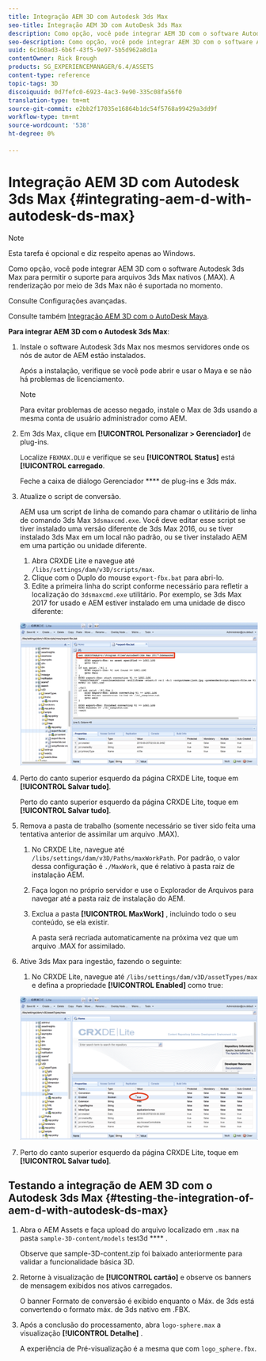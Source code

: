```yaml
---
title: Integração AEM 3D com Autodesk 3ds Max
seo-title: Integração AEM 3D com AutoDesk 3ds Max
description: Como opção, você pode integrar AEM 3D com o software Autodesk 3ds Max para permitir o suporte para arquivos 3ds Max nativos (.MAX). A renderização por meio de 3ds Max não é suportada no momento.
seo-description: Como opção, você pode integrar AEM 3D com o software Autodesk 3ds Max para permitir o suporte para arquivos 3ds Max nativos (.MAX). A renderização por meio de 3ds Max não é suportada no momento.
uuid: 6c160ad3-6b6f-43f5-9e97-5b5d962a8d1a
contentOwner: Rick Brough
products: SG_EXPERIENCEMANAGER/6.4/ASSETS
content-type: reference
topic-tags: 3D
discoiquuid: 0d7fefc0-6923-4ac3-9e90-335c08fa56f0
translation-type: tm+mt
source-git-commit: e2bb2f17035e16864b1dc54f5768a99429a3dd9f
workflow-type: tm+mt
source-wordcount: '538'
ht-degree: 0%

---
```



# Integração AEM 3D com Autodesk 3ds Max {#integrating-aem-d-with-autodesk-ds-max}

>[!NOTE]
>
>Esta tarefa é opcional e diz respeito apenas ao Windows.

Como opção, você pode integrar AEM 3D com o software Autodesk 3ds Max para permitir o suporte para arquivos 3ds Max nativos (.MAX). A renderização por meio de 3ds Max não é suportada no momento.

Consulte Configurações [](advanced-config-3d.md)avançadas.

Consulte também [Integração AEM 3D com o AutoDesk Maya](integrate-maya-with-3d.md).

**Para integrar AEM 3D com o Autodesk 3ds Max**:

1. Instale o software Autodesk 3ds Max nos mesmos servidores onde os nós de autor de AEM estão instalados.

   Após a instalação, verifique se você pode abrir e usar o Maya e se não há problemas de licenciamento.

   >[!NOTE]
   >
   >Para evitar problemas de acesso negado, instale o Max de 3ds usando a mesma conta de usuário administrador como AEM.

1. Em 3ds Max, clique em **[!UICONTROL Personalizar > Gerenciador]** de plug-ins.

   Localize `FBXMAX.DLU` e verifique se seu **[!UICONTROL Status]** está **[!UICONTROL carregado**.

   Feche a caixa de diálogo Gerenciador **** de plug-ins e 3ds máx.

1. Atualize o script de conversão.

   AEM usa um script de linha de comando para chamar o utilitário de linha de comando 3ds Max `3dsmaxcmd.exe`. Você deve editar esse script se tiver instalado uma versão diferente de 3ds Max 2016, ou se tiver instalado 3ds Max em um local não padrão, ou se tiver instalado AEM em uma partição ou unidade diferente.

   1. Abra CRXDE Lite e navegue até `/libs/settings/dam/v3D/scripts/max`.
   1. Clique com o Duplo do mouse `export-fbx.bat` para abri-lo.
   1. Edite a primeira linha do script conforme necessário para refletir a localização do `3dsmaxcmd.exe` utilitário. Por exemplo, se 3ds Max 2017 for usado e AEM estiver instalado em uma unidade de disco diferente:

   ![image2018-6-22_13-35-8](assets/image2018-6-22_13-35-8.png)

1. Perto do canto superior esquerdo da página CRXDE Lite, toque em **[!UICONTROL Salvar tudo]**.

   Perto do canto superior esquerdo da página CRXDE Lite, toque em **[!UICONTROL Salvar tudo]**.

1. Remova a pasta de trabalho (somente necessário se tiver sido feita uma tentativa anterior de assimilar um arquivo .MAX).

   1. No CRXDE Lite, navegue até `/libs/settings/dam/v3D/Paths/maxWorkPath`. Por padrão, o valor dessa configuração é `./MaxWork`, que é relativo à pasta raiz de instalação AEM.
   1. Faça logon no próprio servidor e use o Explorador de Arquivos para navegar até a pasta raiz de instalação do AEM.
   1. Exclua a pasta **[!UICONTROL MaxWork]** , incluindo todo o seu conteúdo, se ela existir.

      A pasta será recriada automaticamente na próxima vez que um arquivo .MAX for assimilado.

1. Ative 3ds Max para ingestão, fazendo o seguinte:

   1. No CRXDE Lite, navegue até `/libs/settings/dam/v3D/assetTypes/max` e defina a propriedade **[!UICONTROL Enabled]** como true:

   ![image2018-6-22_13-50-50](assets/image2018-6-22_13-50-50.png)

1. Perto do canto superior esquerdo da página CRXDE Lite, toque em **[!UICONTROL Salvar tudo]**.

## Testando a integração de AEM 3D com o Autodesk 3ds Max {#testing-the-integration-of-aem-d-with-autodesk-ds-max}

1. Abra o AEM Assets e faça upload do arquivo localizado em `.max` na pasta `sample-3D-content/models` test3d **** .

   Observe que sample-3D-content.zip foi baixado anteriormente para validar a funcionalidade básica 3D.

1. Retorne à visualização de **[!UICONTROL cartão]** e observe os banners de mensagem exibidos nos ativos carregados.

   O banner Formato de conversão é exibido enquanto o Máx. de 3ds está convertendo o formato máx. de 3ds nativo em .FBX.

1. Após a conclusão do processamento, abra `logo-sphere.max` a visualização **[!UICONTROL Detalhe]** .

   A experiência de Pré-visualização é a mesma que com `logo_sphere.fbx`.

